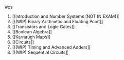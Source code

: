 #cs 

1. [[Introduction and Number Systems (NOT IN EXAM)]] 
2. [[(WIP) Binary Arithmetic and Floating Point]] 
3. [[Transistors and Logic Gates]] 
4. [[Boolean Algebra]] 
5. [[Karnaugh Maps]] 
6. [[Circuits]] 
7. [[(WIP) Timing and Advanced Adders]] 
8. [[(WIP) Sequential Circuits]] 